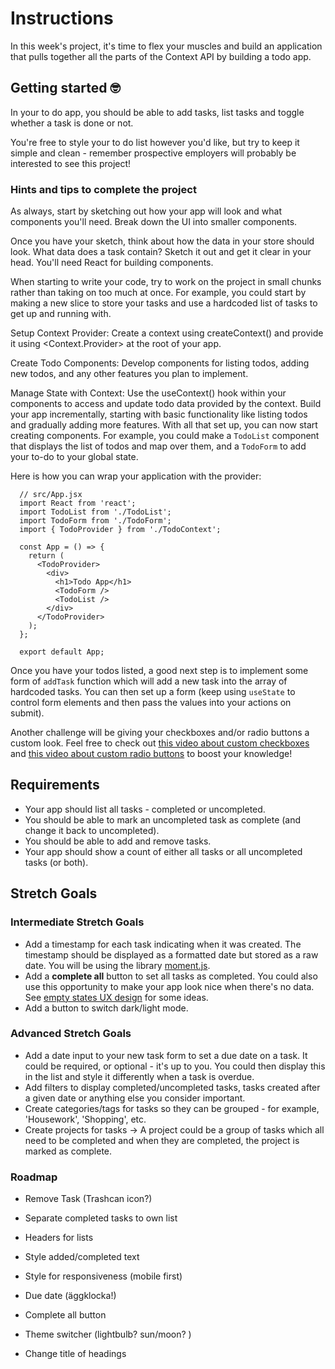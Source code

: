 # Instructions
In this week's project, it's time to flex your muscles and build an application that pulls together all the parts of the Context API by building a todo app.

## Getting started 🤓

In your to do app, you should be able to add tasks, list tasks and toggle whether a task is done or not.

You're free to style your to do list however you'd like, but try to keep it simple and clean - remember prospective employers will probably be interested to see this project!


### Hints and tips to complete the project

As always, start by sketching out how your app will look and what components you'll need. Break down the UI into smaller components.

Once you have your sketch, think about how the data in your store should look. What data does a task contain? Sketch it out and get it clear in your head. You'll need React for building components.

When starting to write your code, try to work on the project in small chunks rather than taking on too much at once. For example, you could start by making a new slice to store your tasks and use a hardcoded list of tasks to get up and running with.

Setup Context Provider: Create a context using createContext() and provide it using <Context.Provider> at the root of your app.

Create Todo Components: Develop components for listing todos, adding new todos, and any other features you plan to implement.

Manage State with Context: Use the useContext() hook within your components to access and update todo data provided by the context. Build your app incrementally, starting with basic functionality like listing todos and gradually adding more features.
With all that set up, you can now start creating components. For example, you could make a `TodoList` component that displays the list of todos and map over them, and a `TodoForm` to add your to-do to your global state.

Here is how you can wrap your application with the provider:
```
  // src/App.jsx
  import React from 'react';
  import TodoList from './TodoList';
  import TodoForm from './TodoForm';
  import { TodoProvider } from './TodoContext';

  const App = () => {
    return (
      <TodoProvider>
        <div>
          <h1>Todo App</h1>
          <TodoForm />
          <TodoList />
        </div>
      </TodoProvider>
    );
  };

  export default App;
```

Once you have your todos listed, a good next step is to implement some form of `addTask` function which will add a new task into the array of hardcoded tasks. You can then set up a form (keep using `useState` to control form elements and then pass the values into your actions on submit).

Another challenge will be giving your checkboxes and/or radio buttons a custom look. Feel free to check out [this video about custom checkboxes](https://www.youtube.com/watch?v=NfW_5Y1RZQ4) and [this video about custom radio buttons](https://www.youtube.com/watch?v=BT7FZooiqWw) to boost your knowledge!

## Requirements

- Your app should list all tasks - completed or uncompleted.
- You should be able to mark an uncompleted task as complete (and change it back to uncompleted).
- You should be able to add and remove tasks.
- Your app should show a count of either all tasks or all uncompleted tasks (or both).

## Stretch Goals

### Intermediate Stretch Goals

- Add a timestamp for each task indicating when it was created. The timestamp should be displayed as a formatted date but stored as a raw date. You will be using the library [moment.js](https://www.npmjs.com/package/moment).
- Add a **complete all** button to set all tasks as completed. You could also use this opportunity to make your app look nice when there's no data. See [empty states UX design](https://www.toptal.com/designers/ux/empty-state-ux-design) for some ideas.
- Add a button to switch dark/light mode.

### Advanced Stretch Goals

- Add a date input to your new task form to set a due date on a task. It could be required, or optional - it's up to you. You could then display this in the list and style it differently when a task is overdue.
- Add filters to display completed/uncompleted tasks, tasks created after a given date or anything else you consider important.
- Create categories/tags for tasks so they can be grouped - for example, 'Housework', 'Shopping', etc.
- Create projects for tasks → A project could be a group of tasks which all need to be completed and when they are completed, the project is marked as complete.



### Roadmap
- Remove Task (Trashcan icon?)

- Separate completed tasks to own list
- Headers for lists

- Style added/completed text
- Style for responsiveness (mobile first)

- Due date (äggklocka!)

- Complete all button
- Theme switcher (lightbulb? sun/moon? )

- Change title of headings

